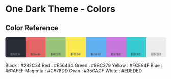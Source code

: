 # One Dark Theme - Colors

## Color Reference

![color_reference](myonedark.png)

Black   : #282C34
Red     : #E56464
Green   : #98C379
Yellow  : #FCE94F
Blue    : #61AFEF
Magenta : #C678DD
Cyan    : #35CACF
White   : #EDEDED

